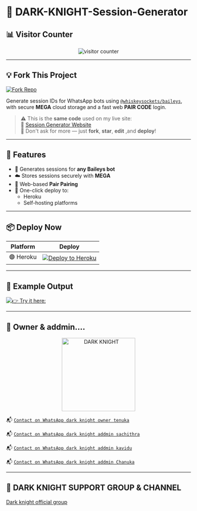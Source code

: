 # 👑 DARK-KNIGHT-Session-Generator

## 📊 Visitor Counter

<p align="center">
   <img src="https://profile-counter.glitch.me/DARK-KNIGHT-PAIR/count.svg" alt="visitor counter"/>
</p>

---

## 💡 Fork This Project

[![Fork Repo](https://img.shields.io/badge/FORK-REPO-black?style=for-the-badge&logo=github)](https://github.com/XdKing2/malvin-pair/fork)

Generate session IDs for WhatsApp bots using [`@whiskeysockets/baileys`](https://github.com/whiskeysockets/baileys), with secure **MEGA** cloud storage and a fast web **PAIR CODE** login.

> ⚠️ This is the **same code** used on my live site:  
> 🔗 [Session Generator Website](https://new-session-2ag9.onrender.com/)  
> 💬 Don't ask for more — just **fork**, **star**, **edit** ,and **deploy**!

---

## 🧩 Features

- 🔐 Generates sessions for **any Baileys bot**
- ☁️ Stores sessions securely with **MEGA**
- 📱 Web-based **Pair Pairing**
- 🚀 One-click deploy to:
  - Heroku
  - Self-hosting platforms

---

## 📦 Deploy Now

| Platform | Deploy |
|---------|--------|
| 🟣 Heroku | [![Deploy to Heroku](https://img.shields.io/badge/DEPLOY-HEROKU-purple?style=for-the-badge&logo=heroku)](https://dashboard.heroku.com/new?template=https://github.com/XdKing2/malvin-pair) |


---

## 🧪 Example Output

[![👉 Try it here:](https://img.shields.io/badge/click-here-black?style=for-the-badge&logo=git)](https://new-session-2ag9.onrender.com/)


---

## 👑 Owner & addmin....

<p align="center">
  <a href="https://github.com/XdKing2">
    <img src="https://files.catbox.moe/brlkte.jpg" width="200" height="200" alt="DARK KNIGHT"/>
  </a>
</p>

📬 [`Contact on WhatsApp dark knight owner tenuka`](https://wa.me/94763934860?text=*OWNER=Tenuka-support_me💻📍*)

📬 [`Contact on WhatsApp dark knight addmin sachithra`](https://wa.me/94761332610?text=*ADDMIN=Sachithra-support_me💻📍*)

📬 [`Contact on WhatsApp dark knight addmin kavidu`](https://wa.me/94766704052?text=*ADDMIN=Kavidu-support_me💻📍*)

📬 [`Contact on WhatsApp dark knight addmin Chanuka`](https://wa.me/94756320286?text=*ADDMIN=Chanuka-support_me💻📍*)




---



## 🧪 DARK KNIGHT SUPPORT GROUP & CHANNEL

[Dark knight official group](https://chat.whatsapp.com/IGgPW6pTrH14oAWCJALYR5)

